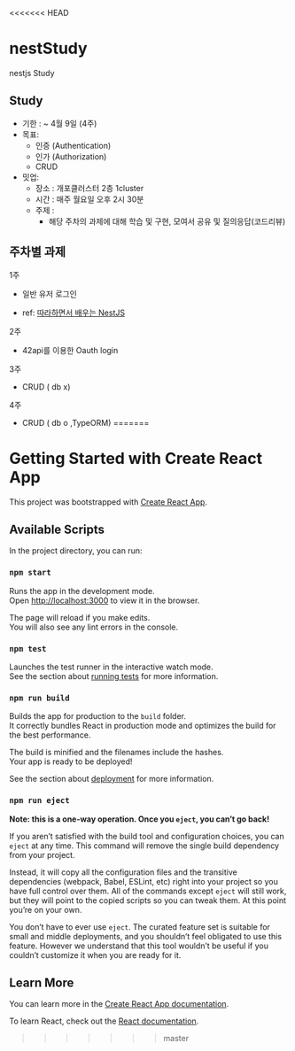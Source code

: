 <<<<<<< HEAD
# nestStudy
nestjs Study
## Study

- 기한 : ~ 4월 9일 (4주)
- 목표:
    - 인증 (Authentication)
    - 인가 (Authorization)
    - CRUD
- 밋업:
    - 장소 : 개포클러스터 2층 1cluster
    - 시간 : 매주 월요일 오후 2시 30분
    - 주제 :
        - 해당 주차의 과제에 대해 학습 및 구현, 모여서 공유 및 질의응답(코드리뷰)

## 주차별 과제

1주

- 일반 유저 로그인

- ref: [따라하면서 배우는 NestJS](https://youtu.be/3JminDpCJNE?t=13680)

2주

- 42api를 이용한 Oauth login

3주

- CRUD ( db x)

4주

- CRUD ( db o ,TypeORM)
=======
# Getting Started with Create React App

This project was bootstrapped with [Create React App](https://github.com/facebook/create-react-app).

## Available Scripts

In the project directory, you can run:

### `npm start`

Runs the app in the development mode.\
Open [http://localhost:3000](http://localhost:3000) to view it in the browser.

The page will reload if you make edits.\
You will also see any lint errors in the console.

### `npm test`

Launches the test runner in the interactive watch mode.\
See the section about [running tests](https://facebook.github.io/create-react-app/docs/running-tests) for more information.

### `npm run build`

Builds the app for production to the `build` folder.\
It correctly bundles React in production mode and optimizes the build for the best performance.

The build is minified and the filenames include the hashes.\
Your app is ready to be deployed!

See the section about [deployment](https://facebook.github.io/create-react-app/docs/deployment) for more information.

### `npm run eject`

**Note: this is a one-way operation. Once you `eject`, you can’t go back!**

If you aren’t satisfied with the build tool and configuration choices, you can `eject` at any time. This command will remove the single build dependency from your project.

Instead, it will copy all the configuration files and the transitive dependencies (webpack, Babel, ESLint, etc) right into your project so you have full control over them. All of the commands except `eject` will still work, but they will point to the copied scripts so you can tweak them. At this point you’re on your own.

You don’t have to ever use `eject`. The curated feature set is suitable for small and middle deployments, and you shouldn’t feel obligated to use this feature. However we understand that this tool wouldn’t be useful if you couldn’t customize it when you are ready for it.

## Learn More

You can learn more in the [Create React App documentation](https://facebook.github.io/create-react-app/docs/getting-started).

To learn React, check out the [React documentation](https://reactjs.org/).
>>>>>>> master
